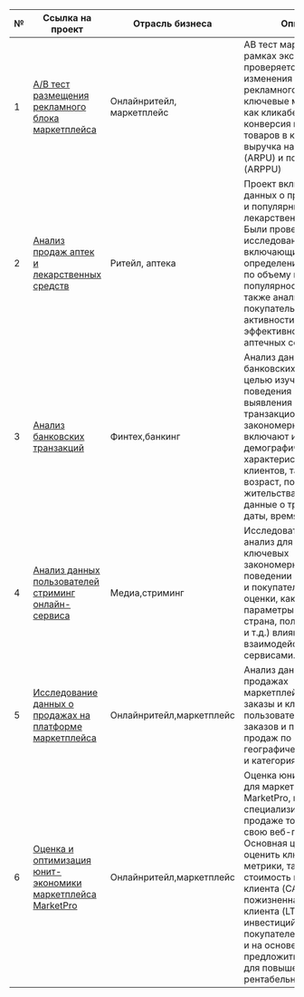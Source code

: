 № | Ссылка на проект | Отрасль бизнеса | Описание | Используемые библиотеки | Презентация проекта 
---|---|---|---|---|---
1 | [A/B тест размещения рекламного блока маркетплейса](https://github.com/a08037/Portfolio_Dmitry_Frolov/tree/main/AB_test)| Онлайнритейл, маркетплейс | AB тест маркетплейса. В рамках эксперимента проверяется влияние изменения расположения рекламного блока на ключевые метрики, такие как кликабельность, конверсия в добавления товаров в корзину, выручка на пользователя (ARPU) и покупателя (ARPPU) | *pandas, numpy, matplotlib, seaborn, plotly, scipy* | [Презентация "A/B тест размещения рекламного блока маркетплейса"](presentations/AB test.pptx)
2 | [Анализ продаж аптек и лекарственных средств](https://github.com/a08037/Portfolio_Dmitry_Frolov/tree/main/PharmacySalesAnalysis) |  Ритейл, аптека | Проект включает анализ данных о продажах аптек и популярных лекарственных средств. Были проведены исследования, включающие определение топ-3 аптек по объему продаж, популярность лекарств, а также анализ покупательской активности и эффективности различных аптечных сетей |  *pandas, numpy, matplotlib, seaborn, scipy* | [Презентация "Анализ продаж аптек и лекарственных средств"](https://github.com/a08037/Portfolio_Dmitry_Frolov/PharmacySalesAnalysis/Анализ продаж аптек и лекарственных средств.pptx)
3 | [Анализ банковских транзакций](https://github.com/a08037/Portfolio_Dmitry_Frolov/tree/main/Bank_transaction_analysis) | Финтех,банкинг | Анализ данных о банковских транзакциях с целью изучения поведения клиентов и выявления транзакционных закономерностей. Данные включают информацию о демографических характеристиках клиентов, таких как возраст, пол, место жительства, а также данные о транзакциях — даты, время и суммы | *pandas, numpy, matplotlib, seaborn, scipy* | [Презентация "Анализ банковских транзакций"](https://github.com/a08037/Portfolio_Dmitry_Frolov/blob/main/Bank_transaction_analysis/banking%20research.pptx)
4 | [Анализ данных пользователей стриминг онлайн-сервиса](https://github.com/a08037/Portfolio_Dmitry_Frolov/tree/main/Streaming_service) | Медиа,стриминг | Исследовательский анализ для выявления ключевых закономерностей в поведении пользователей и покупателей, а также оценки, как различные параметры (возраст, страна, пол, тип подписки и т.д.) влияют на взаимодействие с сервисами. | *pandas, numpy, matplotlib, seaborn, scipy* | [Презентация "Анализ данных пользователей стриминг онлайн-сервиса"](https://github.com/a08037/Portfolio_Dmitry_Frolov/blob/main/Streaming_service/Streaming_service__analysis.pptx)
5 | [Исследование данных о продажах на платформе маркетплейса](https://github.com/a08037/Portfolio_Dmitry_Frolov/tree/main/marketplace%20sales%20data%20analysis) | Онлайнритейл,маркетплейс | Анализ данных о продажах маркетплейса.Уникальные заказы и клиенты.Локация пользователей.Динамика заказов и продаж.Анализ продаж по географическим регионам и категориям.  | *pandas, numpy, matplotlib, seaborn, scipy* | [Презентация "Исследование данных о продажах на платформе маркетплейса"](https://github.com/a08037/Portfolio_Dmitry_Frolov/blob/main/marketplace%20sales%20data%20analysis/analysis_of_the_product_range_and_marketplace_clients.pptx)
6 | [Оценка и оптимизация юнит-экономики маркетплейса MarketPro](https://github.com/a08037/Portfolio_Dmitry_Frolov/tree/main/unit_economics_of%20_marketplace) | Онлайнритейл,маркетплейс | Оценка юнит-экономики для маркетплейса MarketPro, который специализируется на продаже товаров через свою веб-платформу. Основная цель анализа — оценить ключевые метрики, такие как стоимость привлечения клиента (CAC), пожизненная ценность клиента (LTV) и возврат инвестиций (ROI) для покупателей и продавцов, и на основе этого предложить оптимизации для повышения рентабельности. | *pandas, numpy, matplotlib* | [Презентация "Оценка и оптимизация юнит-экономики маркетплейса"](https://github.com/a08037/Portfolio_Dmitry_Frolov/blob/main/unit_economics_of%20_marketplace/unit_economics_of%20_marketplace.pptx)
